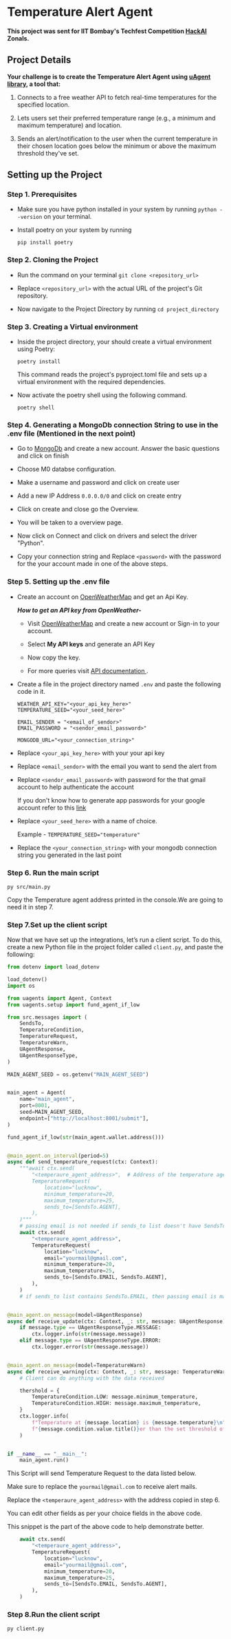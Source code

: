 # Temperature Alert Agent

**This project was sent for IIT Bombay's Techfest Competition [HackAI](https://techfest.org/competitions/hack-aI) Zonals.**

## Project Details

**Your challenge is to create the Temperature Alert Agent using [uAgent library](https://fetch.ai/docs), a tool that:**

1. Connects to a free weather API to fetch real-time temperatures for the specified location.

2. Lets users set their preferred temperature range (e.g., a minimum and maximum temperature) and location.

3. Sends an alert/notification to the user when the current temperature in their chosen
   location goes below the minimum or above the maximum threshold they've set.

## Setting up the Project

### Step 1. Prerequisites

- Make sure you have python installed in your system by running `python --version` on your terminal.

- Install poetry on your system by running
  ```
  pip install poetry
  ```

### Step 2. Cloning the Project

- Run the command on your terminal `git clone <repository_url>`

- Replace `<repository_url>` with the actual URL of the project's Git repository.

- Now navigate to the Project Directory by running `cd project_directory`

### Step 3. Creating a Virtual environment

- Inside the project directory, your should create a virtual environment using Poetry:

  ```
  poetry install
  ```

  This command reads the project's pyproject.toml file and sets up a virtual environment with the required dependencies.

- Now activate the poetry shell using the following command.

  ```
  poetry shell
  ```

### Step 4. Generating a MongoDb connection String to use in the .env file (Mentioned in the next point)

- Go to [MongoDb](https://www.mongodb.com/) and create a new account. Answer the basic questions and click on finish

- Choose M0 databse configuration.

- Make a username and password and click on create user

- Add a new IP Address `0.0.0.0/0` and click on create entry

- Click on create and close go the Overview.

- You will be taken to a overview page.

- Now click on Connect and click on drivers and select the driver "Python".

- Copy your connection string and Replace `<password>` with the password for the your account made in one of the above steps.

### Step 5. Setting up the .env file

- Create an account on [OpenWeatherMap](https://openweathermap.org/) and get an Api Key.

  **_How to get an API key from OpenWeather-_**

  - Visit [OpenWeatherMap](https://openweathermap.org/) and create a new account or Sign-in to your account.

  - Select **My API keys** and generate an API Key

  - Now copy the key.

  - For more queries visit [API documentation ](https://openweathermap.org/api).

- Create a file in the project directory named `.env` and paste the following code in it.

  ```
  WEATHER_API_KEY="<your_api_key_here>"
  TEMPERATURE_SEED="<your_seed_here>"

  EMAIL_SENDER = "<email_of_sendor>"
  EMAIL_PASSWORD = "<sendor_email_password>"

  MONGODB_URL="<your_connection_string>"
  ```

- Replace `<your_api_key_here>` with your your api key

- Replace `<email_sendor>` with the email you want to send the alert from

- Replace `<sendor_email_password>` with password for the that gmail account to help authenticate the account

  If you don't know how to generate app passwords for your google account refer to this [link](https://support.google.com/accounts/answer/185833?hl=en#zippy=)

- Replace `<your_seed_here>` with a name of choice.

  Example - `TEMPERATURE_SEED="temperature"`

- Replace the `<your_connection_string>` with your mongodb connection string you generated in the last point

### Step 6. Run the main script

```
py src/main.py
```

Copy the Temperature agent address printed in the console.We are going to need it in step 7.

### Step 7.Set up the client script

Now that we have set up the integrations, let’s run a client script. To do this, create a new Python file in the project folder called `client.py`, and paste the following:

```py
from dotenv import load_dotenv

load_dotenv()
import os

from uagents import Agent, Context
from uagents.setup import fund_agent_if_low

from src.messages import (
    SendsTo,
    TemperatureCondition,
    TemperatureRequest,
    TemperatureWarn,
    UAgentResponse,
    UAgentResponseType,
)

MAIN_AGENT_SEED = os.getenv("MAIN_AGENT_SEED")


main_agent = Agent(
    name="main_agent",
    port=8001,
    seed=MAIN_AGENT_SEED,
    endpoint=["http://localhost:8001/submit"],
)

fund_agent_if_low(str(main_agent.wallet.address()))


@main_agent.on_interval(period=5)
async def send_temperature_request(ctx: Context):
    """await ctx.send(
        "<temperaure_agent_address>",  # Address of the temperature agent
        TemperatureRequest(
            location="lucknow",
            minimum_temperature=20,
            maximum_temperature=25,
            sends_to=[SendsTo.AGENT],
        ),
    )"""
    # passing email is not needed if sends_to list doesn't have SendsTo.EMAIL
    await ctx.send(
        "<temperaure_agent_address>",
        TemperatureRequest(
            location="lucknow",
            email="yourmail@gmail.com",
            minimum_temperature=20,
            maximum_temperature=25,
            sends_to=[SendsTo.EMAIL, SendsTo.AGENT],
        ),
    )
    # if sends_to list contains SendsTo.EMAIL, then passing email is mandatory."""


@main_agent.on_message(model=UAgentResponse)
async def receive_update(ctx: Context, _: str, message: UAgentResponse):
    if message.type == UAgentResponseType.MESSAGE:
        ctx.logger.info(str(message.message))
    elif message.type == UAgentResponseType.ERROR:
        ctx.logger.error(str(message.message))


@main_agent.on_message(model=TemperatureWarn)
async def receive_warning(ctx: Context, _: str, message: TemperatureWarn):
    # Client can do anything with the data received

    thershold = {
        TemperatureCondition.LOW: message.minimum_temperature,
        TemperatureCondition.HIGH: message.maximum_temperature,
    }
    ctx.logger.info(
        f"Temperature at {message.location} is {message.temperature}\n"
        f"{message.condition.value.title()}er than the set threshold of {thershold[message.condition]}!"
    )


if __name__ == "__main__":
    main_agent.run()
```

This Script will send Temperature Request to the data listed below.

Make sure to replace the `yourmail@gmail.com` to receive alert mails.

Replace the `<temperaure_agent_address>` with the address copied in step 6.

You can edit other fields as per your choice fields in the above code.

This snippet is the part of the above code to help demonstrate better.

```py
    await ctx.send(
        "<temperaure_agent_address>",
        TemperatureRequest(
            location="lucknow",
            email="yourmail@gmail.com",
            minimum_temperature=20,
            maximum_temperature=25,
            sends_to=[SendsTo.EMAIL, SendsTo.AGENT],
        ),
    )
```

### Step 8.Run the client script

```sh
py client.py
```
